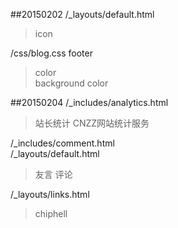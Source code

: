 ##20150202
/_layouts/default.html  
> icon  

/css/blog.css footer 
> color   
> background color

##20150204
/_includes/analytics.html
> 站长统计 CNZZ网站统计服务  

/_includes/comment.html  
/_layouts/default.html
> 友言 评论  

/_layouts/links.html
> chiphell
